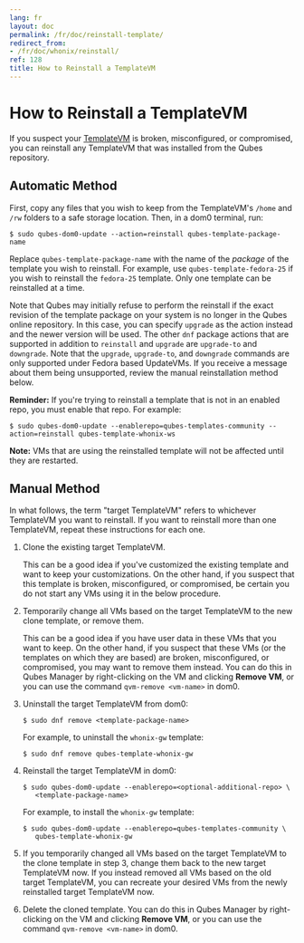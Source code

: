 ```yaml
---
lang: fr
layout: doc
permalink: /fr/doc/reinstall-template/
redirect_from:
- /fr/doc/whonix/reinstall/
ref: 128
title: How to Reinstall a TemplateVM
---
```


How to Reinstall a TemplateVM
=============================
<a id="how-to-reinstall-a-templatevm"></a>

If you suspect your [TemplateVM] is broken, misconfigured, or compromised, you can reinstall any TemplateVM that was installed from the Qubes repository.

Automatic Method
----------------
<a id="automatic-method"></a>

First, copy any files that you wish to keep from the TemplateVM's `/home` and `/rw` folders to a safe storage location.
Then, in a dom0 terminal, run:

```
$ sudo qubes-dom0-update --action=reinstall qubes-template-package-name
```

Replace `qubes-template-package-name` with the name of the *package* of the template you wish to reinstall.
For example, use `qubes-template-fedora-25` if you wish to reinstall the `fedora-25` template.
Only one template can be reinstalled at a time.

Note that Qubes may initially refuse to perform the reinstall if the exact revision of the template package on your system is no longer in the Qubes online repository.
In this case, you can specify `upgrade` as the action instead and the newer version will be used.
The other `dnf` package actions that are supported in addition to `reinstall` and `upgrade` are `upgrade-to` and `downgrade`.
Note that the `upgrade`, `upgrade-to`, and `downgrade` commands are only supported under Fedora based UpdateVMs.
If you receive a message about them being unsupported, review the manual reinstallation method below.

**Reminder:** If you're trying to reinstall a template that is not in an enabled repo, you must enable that repo.
For example:

```
$ sudo qubes-dom0-update --enablerepo=qubes-templates-community --action=reinstall qubes-template-whonix-ws
```

**Note:** VMs that are using the reinstalled template will not be affected until they are restarted.

Manual Method
-------------
<a id="manual-method"></a>

In what follows, the term "target TemplateVM" refers to whichever TemplateVM you want to reinstall.
If you want to reinstall more than one TemplateVM, repeat these instructions for each one.

1. Clone the existing target TemplateVM.

   This can be a good idea if you've customized the existing template and want to keep your customizations.
   On the other hand, if you suspect that this template is broken, misconfigured, or compromised, be certain you do not start any VMs using it in the below procedure.

2. Temporarily change all VMs based on the target TemplateVM to the new clone template, or remove them.

   This can be a good idea if you have user data in these VMs that you want to keep.
   On the other hand, if you suspect that these VMs (or the templates on which they are based) are broken, misconfigured, or compromised, you may want to remove them instead.
   You can do this in Qubes Manager by right-clicking on the VM and clicking **Remove VM**, or you can use the command `qvm-remove <vm-name>` in dom0.

3. Uninstall the target TemplateVM from dom0:

    ```
    $ sudo dnf remove <template-package-name>
    ```

   For example, to uninstall the `whonix-gw` template:

    ```
    $ sudo dnf remove qubes-template-whonix-gw
    ```

4. Reinstall the target TemplateVM in dom0:

    ```shell_session
    $ sudo qubes-dom0-update --enablerepo=<optional-additional-repo> \
       <template-package-name>
    ```

   For example, to install the `whonix-gw` template:

    ```shell_session
    $ sudo qubes-dom0-update --enablerepo=qubes-templates-community \
       qubes-template-whonix-gw
    ```

5. If you temporarily changed all VMs based on the target TemplateVM to the clone template in step 3, change them back to the new target TemplateVM now.
   If you instead removed all VMs based on the old target TemplateVM, you can recreate your desired VMs from the newly reinstalled target TemplateVM now.

6. Delete the cloned template.
   You can do this in Qubes Manager by right-clicking on the VM and clicking **Remove VM**, or you can use the
   command `qvm-remove <vm-name>` in dom0.

[TemplateVM]: /fr/doc/templates/